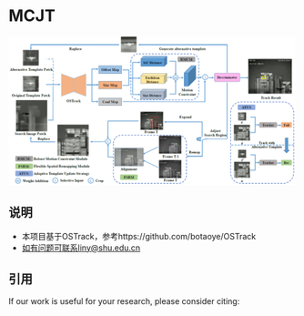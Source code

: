 # MCJT

![image-20240612155623652](.\assets\image-20240612155623652.png)

## 说明
* 本项目基于OSTrack，参考https://github.com/botaoye/OSTrack  
* 如有问题可联系liny@shu.edu.cn


## 引用
If our work is useful for your research, please consider citing:

```Bibtex

```
